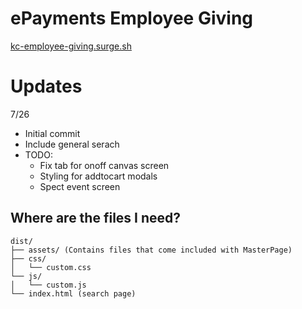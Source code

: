 # ePayments Employee Giving
[kc-employee-giving.surge.sh](https://kc-employee-giving.surge.sh)
# Updates 
7/26
* Initial commit
* Include general serach
* TODO:
  * Fix tab for onoff canvas screen
  * Styling for addtocart modals
  * Spect event screen

## Where are the files I need?
```
dist/
├── assets/ (Contains files that come included with MasterPage)
├── css/
│   └── custom.css
└── js/
│   └── custom.js
└── index.html (search page)
```
